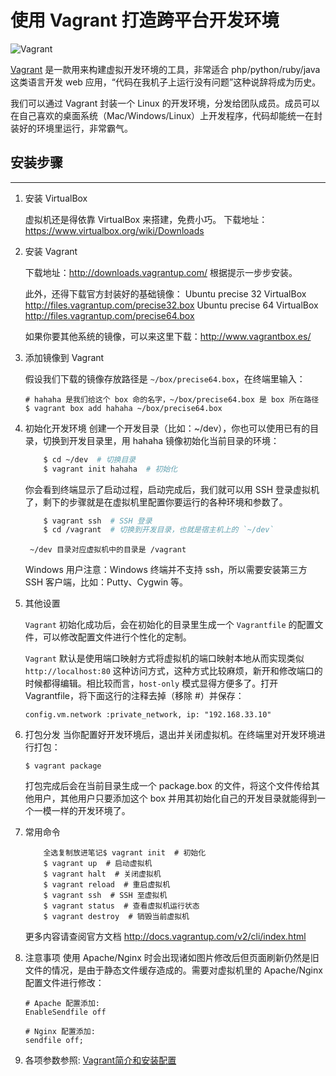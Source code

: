 # 使用 Vagrant 打造跨平台开发环境

![Vagrant](http://segmentfault.com/img/bVbg05)

[Vagrant](http://vagrantup.com/) 是一款用来构建虚拟开发环境的工具，非常适合 php/python/ruby/java 这类语言开发 web 应用，“代码在我机子上运行没有问题”这种说辞将成为历史。

我们可以通过 Vagrant 封装一个 Linux 的开发环境，分发给团队成员。成员可以在自己喜欢的桌面系统（Mac/Windows/Linux）上开发程序，代码却能统一在封装好的环境里运行，非常霸气。

## 安装步骤

---

1. 安装 VirtualBox

    虚拟机还是得依靠 VirtualBox 来搭建，免费小巧。
    下载地址：https://www.virtualbox.org/wiki/Downloads

2. 安装 Vagrant

    下载地址：http://downloads.vagrantup.com/ 根据提示一步步安装。

    此外，还得下载官方封装好的基础镜像：
    Ubuntu precise 32 VirtualBox http://files.vagrantup.com/precise32.box
    Ubuntu precise 64 VirtualBox http://files.vagrantup.com/precise64.box

    如果你要其他系统的镜像，可以来这里下载：http://www.vagrantbox.es/

3. 添加镜像到 Vagrant

    假设我们下载的镜像存放路径是 `~/box/precise64.box`，在终端里输入：

    ```shell
    # hahaha 是我们给这个 box 命的名字，~/box/precise64.box 是 box 所在路径
    $ vagrant box add hahaha ~/box/precise64.box
    ```
4. 初始化开发环境
    创建一个开发目录（比如：~/dev），你也可以使用已有的目录，切换到开发目录里，用 hahaha 镜像初始化当前目录的环境：
    ```bash
        $ cd ~/dev  # 切换目录
        $ vagrant init hahaha  # 初始化

    ```
    你会看到终端显示了启动过程，启动完成后，我们就可以用 SSH 登录虚拟机了，剩下的步骤就是在虚拟机里配置你要运行的各种环境和参数了。
    ```bash
        $ vagrant ssh  # SSH 登录
        $ cd /vagrant  # 切换到开发目录，也就是宿主机上的 `~/dev`
    ```
        ~/dev 目录对应虚拟机中的目录是 /vagrant

    Windows 用户注意：Windows 终端并不支持 ssh，所以需要安装第三方 SSH 客户端，比如：Putty、Cygwin 等。

5. 其他设置

    `Vagrant` 初始化成功后，会在初始化的目录里生成一个 `Vagrantfile` 的配置文件，可以修改配置文件进行个性化的定制。

    `Vagrant` 默认是使用端口映射方式将虚拟机的端口映射本地从而实现类似 `http://localhost:80` 这种访问方式，这种方式比较麻烦，新开和修改端口的时候都得编辑。相比较而言，`host-only` 模式显得方便多了。打开 Vagrantfile，将下面这行的注释去掉（移除 #）并保存：

    ```shell
    config.vm.network :private_network, ip: "192.168.33.10"

    ```

6. 打包分发
    当你配置好开发环境后，退出并关闭虚拟机。在终端里对开发环境进行打包：
    ```shell
    $ vagrant package
    ```
    打包完成后会在当前目录生成一个 package.box 的文件，将这个文件传给其他用户，其他用户只要添加这个 box 并用其初始化自己的开发目录就能得到一个一模一样的开发环境了。

7. 常用命令
    ```shell
        全选复制放进笔记$ vagrant init  # 初始化
        $ vagrant up  # 启动虚拟机
        $ vagrant halt  # 关闭虚拟机
        $ vagrant reload  # 重启虚拟机
        $ vagrant ssh  # SSH 至虚拟机
        $ vagrant status  # 查看虚拟机运行状态
        $ vagrant destroy  # 销毁当前虚拟机
    ```

    更多内容请查阅官方文档 http://docs.vagrantup.com/v2/cli/index.html

8. 注意事项
    使用 Apache/Nginx 时会出现诸如图片修改后但页面刷新仍然是旧文件的情况，是由于静态文件缓存造成的。需要对虚拟机里的 Apache/Nginx 配置文件进行修改：

    ```shell
    # Apache 配置添加:
    EnableSendfile off

    # Nginx 配置添加:
    sendfile off;
    ```

9. 各项参数参照: [Vagrant简介和安装配置](http://rmingwang.com/vagrant-commands-and-config.html)
